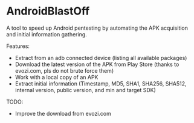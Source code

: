 # AndroidBlastOff
A tool to speed up Android pentesting by automating the APK acquisition and initial information gathering.

Features:
- Extract from an adb connected device (listing all available packages)
- Download the latest version of the APK from Play Store (thanks to evozi.com, pls do not brute force them)
- Work with a local copy of an APK
- Extract initial information (Timestamp, MD5, SHA1, SHA256, SHA512, internal version, public version, and min and target SDK)


TODO:
- Improve the download from evozi.com
